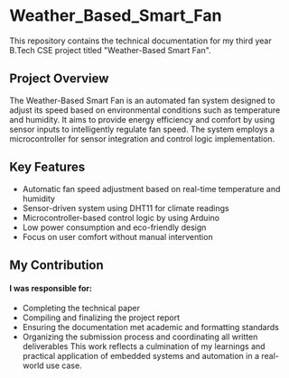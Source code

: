 # Weather_Based_Smart_Fan
This repository contains the technical documentation for my third year B.Tech CSE project titled "Weather-Based Smart Fan".

## Project Overview
The Weather-Based Smart Fan is an automated fan system designed to adjust its speed based on environmental conditions such as temperature and humidity. It aims to provide energy efficiency and comfort by using sensor inputs to intelligently regulate fan speed. The system employs a microcontroller for sensor integration and control logic implementation.

## Key Features
- Automatic fan speed adjustment based on real-time temperature and humidity
- Sensor-driven system using DHT11 for climate readings
- Microcontroller-based control logic by using Arduino
- Low power consumption and eco-friendly design
- Focus on user comfort without manual intervention

## My Contribution

#### I was responsible for:
- Completing the technical paper
- Compiling and finalizing the project report
- Ensuring the documentation met academic and formatting standards
- Organizing the submission process and coordinating all written deliverables
This work reflects a culmination of my learnings and practical application of embedded systems and automation in a real-world use case.
